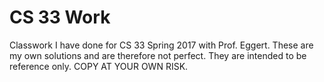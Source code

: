 # CS 33 Work
Classwork I have done for CS 33 Spring 2017 with Prof. Eggert. These are my own solutions and are therefore not perfect. They are intended to be reference only. COPY AT YOUR OWN RISK.
